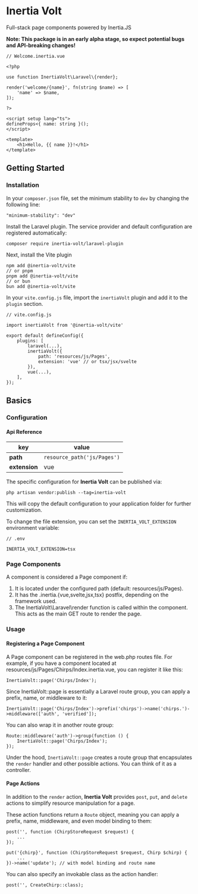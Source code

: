 # Inertia Volt

Full-stack page components powered by Inertia.JS

**Note: This package is in an early alpha stage, so expect potential bugs and API-breaking changes!**

```
// Welcome.inertia.vue

<?php

use function InertiaVolt\Laravel\{render};

render('welcome/{name}', fn(string $name) => [
    'name' => $name,
]);

?>

<script setup lang="ts">
defineProps<{ name: string }();
</script>

<template>
    <h1>Hello, {{ name }}!</h1>
</template>
```

## Getting Started

### Installation

In your `composer.json` file, set the minimum stability to `dev` by changing the following line:

```
"minimum-stability": "dev"
```

Install the Laravel plugin. The service provider and default configuration are registered automatically:

```
composer require inertia-volt/laravel-plugin
```

Next, install the Vite plugin

```
npm add @inertia-volt/vite
// or pnpm
pnpm add @inertia-volt/vite
// or bun
bun add @inertia-volt/vite
```

In your `vite.config.js` file, import the `inertiaVolt` plugin and add it to the `plugin` section.

```
// vite.config.js

import inertiaVolt from '@inertia-volt/vite'

export default defineConfig({
    plugins: [
        laravel(...),
        inertiaVolt({
            path: 'resources/js/Pages',
            extension: 'vue' // or tsx/jsx/svelte
        }),
        vue(...),
    ],
});

```

## Basics

### Configuration

#### Api Reference

| key  | value |
| ------------- | ------------- |
| **path**  | `resource_path('js/Pages')`  |
| **extension**  | vue  |

The specific configuration for **Inertia Volt** can be published via:
```
php artisan vendor:publish --tag=inertia-volt
```
This will copy the default configuration to your application folder for further customization.

To change the file extension, you can set the `INERTIA_VOLT_EXTENSION` environment variable:
```
// .env

INERTIA_VOLT_EXTENSION=tsx
```

### Page Components
A component is considered a Page component if:

1. It is located under the configured path (default: resources/js/Pages).
2. It has the .inertia.{vue,svelte,jsx,tsx} postfix, depending on the framework used.
3. The InertiaVolt\Laravel\render function is called within the component. This acts as the main GET route to render the page.

### Usage

#### Registering a Page Component

A Page component can be registered in the web.php routes file. For example, if you have a component located at resources/js/Pages/Chirps/Index.inertia.vue, you can register it like this:

```
InertiaVolt::page('Chirps/Index');
```

Since InertiaVolt::page is essentially a Laravel route group, you can apply a prefix, name, or middleware to it:

```
InertiaVolt::page('Chirps/Index')->prefix('chirps')->name('chirps.')->middleware(['auth', 'verified']);
```

You can also wrap it in another route group:

```
Route::middleware('auth')->group(function () {
    InertiaVolt::page('Chirps/Index');
});
```

Under the hood, `InertiaVolt::page` creates a route group that encapsulates the `render` handler and other possible actions. You can think of it as a controller.

#### Page Actions

In addition to the `render` action, **Inertia Volt** provides `post`, `put`, and `delete` actions to simplify resource manipulation for a page.

These action functions return a `Route` object, meaning you can apply a prefix, name, middleware, and even model binding to them:

```
post('', function (ChirpStoreRequest $request) {
    ...
});

put('{chirp}', function (ChirpStoreRequest $request, Chirp $chirp) {
    ...
})->name('update'); // with model binding and route name
```

You can also specify an invokable class as the action handler:

```
post('', CreateChirp::class);
```
